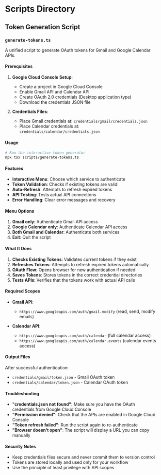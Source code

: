 # Scripts Directory

## Token Generation Script

### `generate-tokens.ts`

A unified script to generate OAuth tokens for Gmail and Google Calendar APIs.

#### Prerequisites

1. **Google Cloud Console Setup**:
   - Create a project in Google Cloud Console
   - Enable Gmail API and Calendar API
   - Create OAuth 2.0 credentials (Desktop application type)
   - Download the credentials JSON file

2. **Credentials Files**:
   - Place Gmail credentials at: `credentials/gmail/credentials.json`
   - Place Calendar credentials at: `credentials/calendar/credentials.json`

#### Usage

```bash
# Run the interactive token generator
npx tsx scripts/generate-tokens.ts
```

#### Features

- **Interactive Menu**: Choose which service to authenticate
- **Token Validation**: Checks if existing tokens are valid
- **Auto-Refresh**: Attempts to refresh expired tokens
- **API Testing**: Tests actual API connections
- **Error Handling**: Clear error messages and recovery

#### Menu Options

1. **Gmail only**: Authenticate Gmail API access
2. **Google Calendar only**: Authenticate Calendar API access
3. **Both Gmail and Calendar**: Authenticate both services
4. **Exit**: Quit the script

#### What It Does

1. **Checks Existing Tokens**: Validates current tokens if they exist
2. **Refreshes Tokens**: Attempts to refresh expired tokens automatically
3. **OAuth Flow**: Opens browser for new authentication if needed
4. **Saves Tokens**: Stores tokens in the correct credential directories
5. **Tests APIs**: Verifies that the tokens work with actual API calls

#### Required Scopes

- **Gmail API**:
  - `https://www.googleapis.com/auth/gmail.modify` (read, send, modify emails)

- **Calendar API**:
  - `https://www.googleapis.com/auth/calendar` (full calendar access)
  - `https://www.googleapis.com/auth/calendar.events` (calendar events access)

#### Output Files

After successful authentication:
- `credentials/gmail/token.json` - Gmail OAuth token
- `credentials/calendar/token.json` - Calendar OAuth token

#### Troubleshooting

- **"credentials.json not found"**: Make sure you have the OAuth credentials from Google Cloud Console
- **"Permission denied"**: Check that the APIs are enabled in Google Cloud Console
- **"Token refresh failed"**: Run the script again to re-authenticate
- **"Browser doesn't open"**: The script will display a URL you can copy manually

#### Security Notes

- Keep credentials files secure and never commit them to version control
- Tokens are stored locally and used only for your workflow
- Use the principle of least privilege with API scopes